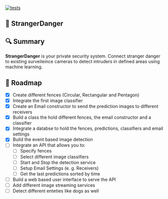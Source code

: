 [![tests](https://github.com/niklas-rittmann/StrangerDanger/actions/workflows/tests.yml/badge.svg)](https://github.com/niklas-rittmann/StrangerDanger/actions/workflows/tests.yml)

## :cop: StrangerDanger

## :mag: Summary
**StrangerDanger** is your private security system. Connect stranger danger to existing surveileince cameras to detect intruders in defined areas using machine learning.

## :construction: Roadmap

- [x] Create different fences (Circular, Rectangular and Pentagon)
- [x] Integrate the first image classifier
- [x] Create an Email constructor to send the prediction images to different receivers
- [x] Build a class the hold different fences, the email constructor and a classifier
- [x] Integrate a databse to hold the fences, predictions, classifiers and email settings
- [x] Build the event based image detection
- [ ] Integrate an API that allows you to:
  - [ ] Specify fences
  - [ ] Select different image classifiers
  - [ ] Start and Stop the detection service
  - [ ] Setup Email Settings (e. g. Receivers)
  - [ ] Get the last predictions sorted by time
- [ ] Build a web based user interface to serve the API
- [ ] Add different image streaming services
- [ ] Detect different enteties like dogs as well
